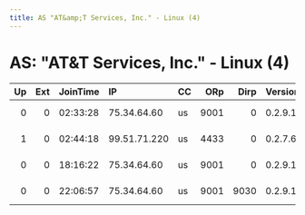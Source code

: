 ```yaml
---
title: AS "AT&amp;T Services, Inc." - Linux (4)
---
```


# AS: "AT&amp;T Services, Inc." - Linux (4)

|   Up |   Ext | JoinTime   | IP           | CC   |   ORp |   Dirp | Version   | Contact                      | Nickname            |   eFamMembers |
|-----:|------:|:-----------|:-------------|:-----|------:|-------:|:----------|:-----------------------------|:--------------------|--------------:|
|    0 |     0 | 02:33:28   | 75.34.64.60  | us   |  9001 |      0 | 0.2.9.10  | Rando Person &lt;randoperson | RandOO7             |             1 |
|    1 |     0 | 02:44:18   | 99.51.71.220 | us   |  4433 |      0 | 0.2.7.6   | Volatile Flare &lt;volatilef | volatileflare       |             1 |
|    0 |     0 | 18:16:22   | 75.34.64.60  | us   |  9001 |      0 | 0.2.9.10  | Rando Person &lt;randoPerson | Unnamed             |             1 |
|    0 |     0 | 22:06:57   | 75.34.64.60  | us   |  9001 |   9030 | 0.2.9.10  | Rando Person &lt;randoperson | RandoPerson007Relay |             1 |
